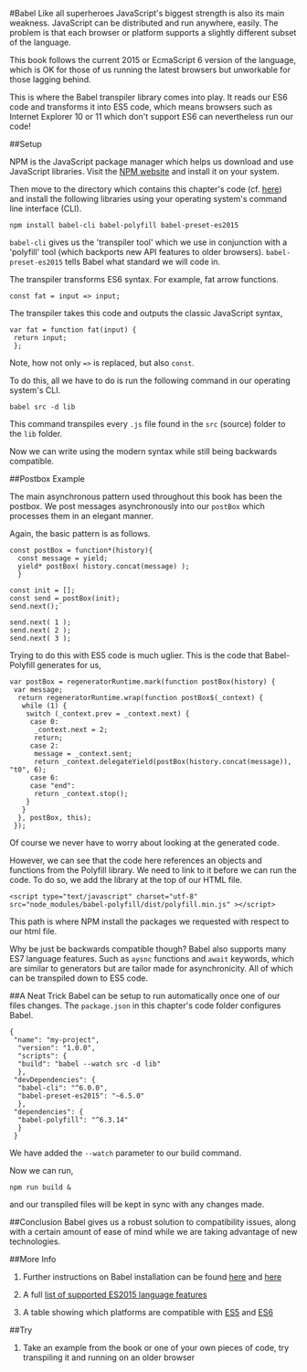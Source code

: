 #Babel
Like all superheroes JavaScript's biggest strength is also its main weakness. JavaScript can be distributed and run anywhere, easily. The problem is that each browser or platform supports a slightly different subset of the language.

This book follows the current 2015 or EcmaScript 6 version of the language, which is OK for those of us running the latest browsers but unworkable for those lagging behind.

This is where the Babel transpiler library comes into play. It reads our ES6 code and transforms it into ES5 code, which means browsers such as Internet Explorer 10 or 11 which don't support ES6 can nevertheless run our code!

##Setup

NPM is the JavaScript package manager which helps us download and use JavaScript libraries. Visit the [NPM website](https://www.npmjs.com/) and install it on your system.

Then move to the directory which contains this chapter's code (cf. [here](https://github.com/mmport80/JavascriptFinanceBook/tree/master/manuscript/code/chapter%2015%20-%20babel)) and install the following libraries using your operating system's command line interface (CLI).

~~~~~~~~
npm install babel-cli babel-polyfill babel-preset-es2015
~~~~~~~~

`babel-cli` gives us the 'transpiler tool' which we use in conjunction with a 'polyfill' tool (which backports new API features to older browsers). `babel-preset-es2015` tells Babel what standard we will code in.

The transpiler transforms ES6 syntax. For example, fat arrow functions.

~~~~~~~~
const fat = input => input;
~~~~~~~~

The transpiler takes this code and outputs the classic JavaScript syntax,

~~~~~~~~
var fat = function fat(input) {
 return input;
 };
~~~~~~~~

Note, how not only `=>` is replaced, but also `const`.

To do this, all we have to do is run the following command in our operating system's CLI.

~~~~~~~~
babel src -d lib
~~~~~~~~

This command transpiles every `.js` file found in the `src` (source) folder to the `lib` folder.

Now we can write using the modern syntax while still being backwards compatible.

##Postbox Example

The main asynchronous pattern used throughout this book has been the postbox. We post messages asynchronously into our `postBox` which processes them in an elegant manner.

Again, the basic pattern is as follows.

~~~~~~~~
const postBox = function*(history){
  const message = yield;
  yield* postBox( history.concat(message) );
  }

const init = [];
const send = postBox(init);
send.next();`

send.next( 1 );
send.next( 2 ); 
send.next( 3 );
~~~~~~~~

Trying to do this with ES5 code is much uglier. This is the code that Babel-Polyfill generates for us,

~~~~~~~~
var postBox = regeneratorRuntime.mark(function postBox(history) {
 var message;
  return regeneratorRuntime.wrap(function postBox$(_context) {
   while (1) {
    switch (_context.prev = _context.next) {
     case 0:
      _context.next = 2;
      return;
     case 2:
      message = _context.sent;
      return _context.delegateYield(postBox(history.concat(message)), "t0", 6);
     case 6:
     case "end":
      return _context.stop();
    }
   }
  }, postBox, this);
 });
~~~~~~~~

Of course we never have to worry about looking at the generated code.

However, we can see that the code here references an objects and functions from the Polyfill library. We need to link to it before we can run the code. To do so, we add the library at the top of our HTML file.

~~~~~~~~
<script type="text/javascript" charset="utf-8" src="node_modules/babel-polyfill/dist/polyfill.min.js" ></script>
~~~~~~~~

This path is where NPM install the packages we requested with respect to our html file.

Why be just be backwards compatible though? Babel also supports many ES7 language features. Such as `aysnc` functions and `await` keywords, which are similar to generators but are tailor made for asynchronicity. All of which can be transpiled down to ES5 code.

##A Neat Trick
Babel can be setup to run automatically once one of our files changes. The `package.json` in this chapter's code folder configures Babel.

~~~~~~~~
{
 "name": "my-project",
  "version": "1.0.0",
  "scripts": {
  "build": "babel --watch src -d lib"
  },
 "devDependencies": {
  "babel-cli": "^6.0.0",
  "babel-preset-es2015": "~6.5.0"
  },
 "dependencies": {
  "babel-polyfill": "^6.3.14"
  }
 }
~~~~~~~~

We have added the `--watch` parameter to our build command.

Now we can run,

~~~~~~~~
npm run build &
~~~~~~~~

and our transpiled files will be kept in sync with any changes made.


##Conclusion
Babel gives us a robust solution to compatibility issues, along with a certain amount of ease of mind while we are taking advantage of new technologies.

##More Info
1) Further instructions on Babel installation can be found [here](https://babeljs.io/docs/usage/polyfill/) and [here](https://babeljs.io/docs/setup/#babel_cli)

2) A full [list of supported ES2015 language features](https://babeljs.io/docs/learn-es2015/)

3) A table showing which platforms are compatible with [ES5](http://kangax.github.io/compat-table/es5/) and [ES6](http://kangax.github.io/compat-table/es6/)

##Try
1) Take an example from the book or one of your own pieces of code, try transpiling it and running on an older browser
